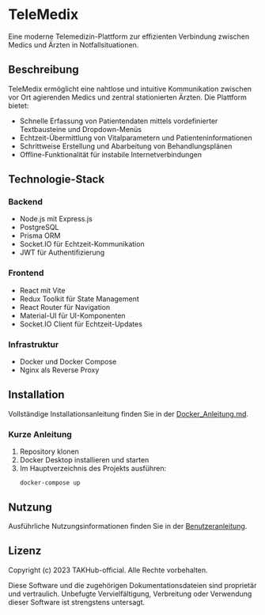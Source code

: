 # TeleMedix

Eine moderne Telemedizin-Plattform zur effizienten Verbindung zwischen Medics und Ärzten in Notfallsituationen.

## Beschreibung

TeleMedix ermöglicht eine nahtlose und intuitive Kommunikation zwischen vor Ort agierenden Medics und zentral stationierten Ärzten. Die Plattform bietet:

- Schnelle Erfassung von Patientendaten mittels vordefinierter Textbausteine und Dropdown-Menüs
- Echtzeit-Übermittlung von Vitalparametern und Patienteninformationen
- Schrittweise Erstellung und Abarbeitung von Behandlungsplänen
- Offline-Funktionalität für instabile Internetverbindungen

## Technologie-Stack

### Backend
- Node.js mit Express.js
- PostgreSQL
- Prisma ORM
- Socket.IO für Echtzeit-Kommunikation
- JWT für Authentifizierung

### Frontend
- React mit Vite
- Redux Toolkit für State Management
- React Router für Navigation
- Material-UI für UI-Komponenten
- Socket.IO Client für Echtzeit-Updates

### Infrastruktur
- Docker und Docker Compose
- Nginx als Reverse Proxy

## Installation

Vollständige Installationsanleitung finden Sie in der [Docker_Anleitung.md](docs/Docker_Anleitung.md).

### Kurze Anleitung

1. Repository klonen
2. Docker Desktop installieren und starten
3. Im Hauptverzeichnis des Projekts ausführen:
   ```
   docker-compose up
   ```

## Nutzung

Ausführliche Nutzungsinformationen finden Sie in der [Benutzeranleitung](docs/Benutzeranleitung.md).

## Lizenz

Copyright (c) 2023 TAKHub-official. Alle Rechte vorbehalten.

Diese Software und die zugehörigen Dokumentationsdateien sind proprietär und vertraulich.
Unbefugte Vervielfältigung, Verbreitung oder Verwendung dieser Software ist strengstens untersagt. 